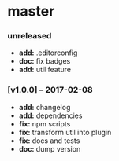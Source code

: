# master

### unreleased
- **add:** .editorconfig
- **doc:** fix badges
- **add:** util feature

### [v1.0.0] – 2017-02-08
- **add:** changelog
- **add:** dependencies
- **fix:** npm scripts
- **fix:** transform util into plugin
- **fix:** docs and tests
- **doc:** dump version
